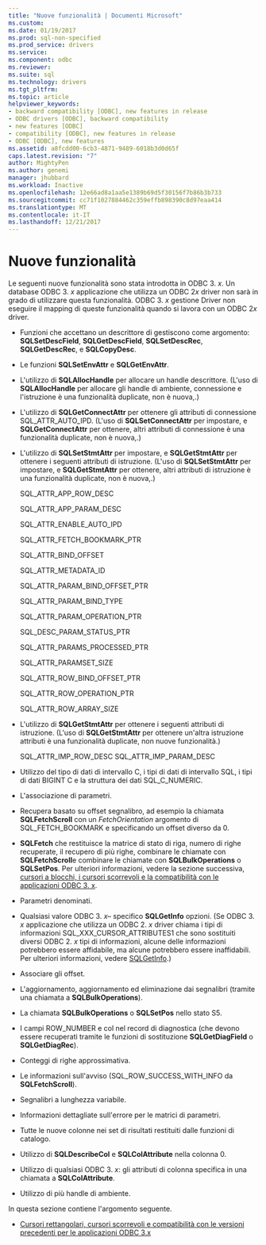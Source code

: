 ```yaml
---
title: "Nuove funzionalità | Documenti Microsoft"
ms.custom: 
ms.date: 01/19/2017
ms.prod: sql-non-specified
ms.prod_service: drivers
ms.service: 
ms.component: odbc
ms.reviewer: 
ms.suite: sql
ms.technology: drivers
ms.tgt_pltfrm: 
ms.topic: article
helpviewer_keywords:
- backward compatibility [ODBC], new features in release
- ODBC drivers [ODBC], backward compatibility
- new features [ODBC]
- compatibility [ODBC], new features in release
- ODBC [ODBC], new features
ms.assetid: a8fcdd00-6cb3-4871-9489-6018b3d0d65f
caps.latest.revision: "7"
author: MightyPen
ms.author: genemi
manager: jhubbard
ms.workload: Inactive
ms.openlocfilehash: 12e66ad8a1aa5e1389b69d5f30156f7b86b3b733
ms.sourcegitcommit: cc71f1027884462c359effb898390c8d97eaa414
ms.translationtype: MT
ms.contentlocale: it-IT
ms.lasthandoff: 12/21/2017
---
```

# <a name="new-features"></a>Nuove funzionalità
Le seguenti nuove funzionalità sono stata introdotta in ODBC 3. *x*. Un database ODBC 3. *x* applicazione che utilizza un ODBC 2*x* driver non sarà in grado di utilizzare questa funzionalità. ODBC 3. *x* gestione Driver non eseguire il mapping di queste funzionalità quando si lavora con un ODBC 2*x* driver.  
  
-   Funzioni che accettano un descrittore di gestiscono come argomento: **SQLSetDescField**, **SQLGetDescField**, **SQLSetDescRec**, **SQLGetDescRec**, e **SQLCopyDesc**.  
  
-   Le funzioni **SQLSetEnvAttr** e **SQLGetEnvAttr**.  
  
-   L'utilizzo di **SQLAllocHandle** per allocare un handle descrittore. (L'uso di **SQLAllocHandle** per allocare gli handle di ambiente, connessione e l'istruzione è una funzionalità duplicate, non è nuova,.)  
  
-   L'utilizzo di **SQLGetConnectAttr** per ottenere gli attributi di connessione SQL_ATTR_AUTO_IPD. (L'uso di **SQLSetConnectAttr** per impostare, e **SQLGetConnectAttr** per ottenere, altri attributi di connessione è una funzionalità duplicate, non è nuova,.)  
  
-   L'utilizzo di **SQLSetStmtAttr** per impostare, e **SQLGetStmtAttr** per ottenere i seguenti attributi di istruzione. (L'uso di **SQLSetStmtAttr** per impostare, e **SQLGetStmtAttr** per ottenere, altri attributi di istruzione è una funzionalità duplicate, non è nuova,.)  
  
     SQL_ATTR_APP_ROW_DESC  
  
     SQL_ATTR_APP_PARAM_DESC  
  
     SQL_ATTR_ENABLE_AUTO_IPD  
  
     SQL_ATTR_FETCH_BOOKMARK_PTR  
  
     SQL_ATTR_BIND_OFFSET  
  
     SQL_ATTR_METADATA_ID  
  
     SQL_ATTR_PARAM_BIND_OFFSET_PTR  
  
     SQL_ATTR_PARAM_BIND_TYPE  
  
     SQL_ATTR_PARAM_OPERATION_PTR  
  
     SQL_DESC_PARAM_STATUS_PTR  
  
     SQL_ATTR_PARAMS_PROCESSED_PTR  
  
     SQL_ATTR_PARAMSET_SIZE  
  
     SQL_ATTR_ROW_BIND_OFFSET_PTR  
  
     SQL_ATTR_ROW_OPERATION_PTR  
  
     SQL_ATTR_ROW_ARRAY_SIZE  
  
-   L'utilizzo di **SQLGetStmtAttr** per ottenere i seguenti attributi di istruzione. (L'uso di **SQLGetStmtAttr** per ottenere un'altra istruzione attributi è una funzionalità duplicate, non nuove funzionalità.)  
  
     SQL_ATTR_IMP_ROW_DESC SQL_ATTR_IMP_PARAM_DESC  
  
-   Utilizzo del tipo di dati di intervallo C, i tipi di dati di intervallo SQL, i tipi di dati BIGINT C e la struttura dei dati SQL_C_NUMERIC.  
  
-   L'associazione di parametri.  
  
-   Recupera basato su offset segnalibro, ad esempio la chiamata **SQLFetchScroll** con un *FetchOrientation* argomento di SQL_FETCH_BOOKMARK e specificando un offset diverso da 0.  
  
-   **SQLFetch** che restituisce la matrice di stato di riga, numero di righe recuperate, il recupero di più righe, combinare le chiamate con **SQLFetchScroll**e combinare le chiamate con **SQLBulkOperations** o **SQLSetPos**. Per ulteriori informazioni, vedere la sezione successiva, [cursori a blocchi, i cursori scorrevoli e la compatibilità con le applicazioni ODBC 3. x](../../../odbc/reference/develop-app/block-cursors-scrollable-backward-compatibility-odbc-3-x-applications.md).  
  
-   Parametri denominati.  
  
-   Qualsiasi valore ODBC 3. *x*– specifico **SQLGetInfo** opzioni. (Se ODBC 3. *x* applicazione che utilizza un ODBC 2. *x* driver chiama i tipi di informazioni SQL_XXX_CURSOR_ATTRIBUTES1 che sono sostituiti diversi ODBC 2. *x* tipi di informazioni, alcune delle informazioni potrebbero essere affidabile, ma alcune potrebbero essere inaffidabili. Per ulteriori informazioni, vedere [SQLGetInfo](../../../odbc/reference/syntax/sqlgetinfo-function.md).)  
  
-   Associare gli offset.  
  
-   L'aggiornamento, aggiornamento ed eliminazione dai segnalibri (tramite una chiamata a **SQLBulkOperations**).  
  
-   La chiamata **SQLBulkOperations** o **SQLSetPos** nello stato S5.  
  
-   I campi ROW_NUMBER e col nel record di diagnostica (che devono essere recuperati tramite le funzioni di sostituzione **SQLGetDiagField** o **SQLGetDiagRec**).  
  
-   Conteggi di righe approssimativa.  
  
-   Le informazioni sull'avviso (SQL_ROW_SUCCESS_WITH_INFO da **SQLFetchScroll**).  
  
-   Segnalibri a lunghezza variabile.  
  
-   Informazioni dettagliate sull'errore per le matrici di parametri.  
  
-   Tutte le nuove colonne nei set di risultati restituiti dalle funzioni di catalogo.  
  
-   Utilizzo di **SQLDescribeCol** e **SQLColAttribute** nella colonna 0.  
  
-   Utilizzo di qualsiasi ODBC 3. *x*: gli attributi di colonna specifica in una chiamata a **SQLColAttribute**.  
  
-   Utilizzo di più handle di ambiente.  
  
 In questa sezione contiene l'argomento seguente.  
  
-   [Cursori rettangolari, cursori scorrevoli e compatibilità con le versioni precedenti per le applicazioni ODBC 3.x](../../../odbc/reference/develop-app/block-cursors-scrollable-backward-compatibility-odbc-3-x-applications.md)
